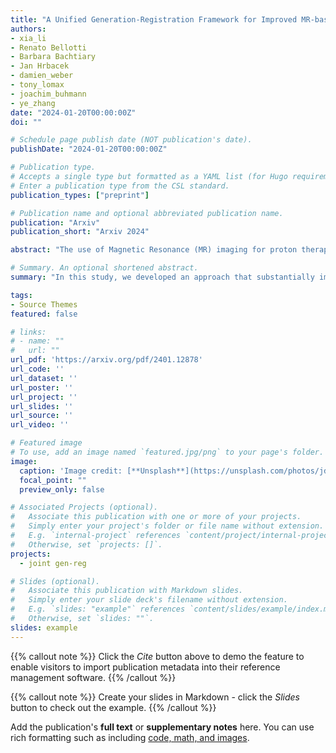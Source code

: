```yaml
---
title: "A Unified Generation-Registration Framework for Improved MR-based CT Synthesis in Proton Therapy"
authors:
- xia_li
- Renato Bellotti
- Barbara Bachtiary
- Jan Hrbacek
- damien_weber
- tony_lomax
- joachim_buhmann
- ye_zhang
date: "2024-01-20T00:00:00Z"
doi: ""

# Schedule page publish date (NOT publication's date).
publishDate: "2024-01-20T00:00:00Z"

# Publication type.
# Accepts a single type but formatted as a YAML list (for Hugo requirements).
# Enter a publication type from the CSL standard.
publication_types: ["preprint"]

# Publication name and optional abbreviated publication name.
publication: "Arxiv"
publication_short: "Arxiv 2024"

abstract: "The use of Magnetic Resonance (MR) imaging for proton therapy treatment planning is gaining attention as a highly effective method for guidance. At the core of this approach is the generation of Computed Tomography (CT) images from MR scans. However, the critical issue in this process is accurately aligning the MR and CT images, a task that becomes particularly challenging in frequently moving body areas, such as the head-and-neck. Misalignments in these images can result in blurred synthetic CT (sCT) images, adversely affecting the precision and effectiveness of the treatment planning." 

# Summary. An optional shortened abstract.
summary: "In this study, we developed an approach that substantially improves the anatomical accuracy of synthetic CT (sCT) images for MR-based radiotherapy planning. By integrating image generation with the deformable registration processes, the novel framework effectively addresses the inherent challenges in MR-CT registration and sCT evaluation. The methodological synergy of generation and registration networks, coupled with a strategic approach to proton dose planning, contributes to enhancing treatment planning accuracy. This study represents a meaningful step forward in the application of MR-based proton treatment planning and daily adaptive replanning, offering potential improvements in reducing the imaging-related dose and patient outcomes in the field of radiotherapy." 

tags:
- Source Themes
featured: false

# links:
# - name: ""
#   url: ""
url_pdf: 'https://arxiv.org/pdf/2401.12878'
url_code: ''
url_dataset: ''
url_poster: ''
url_project: ''
url_slides: ''
url_source: ''
url_video: ''

# Featured image
# To use, add an image named `featured.jpg/png` to your page's folder. 
image:
  caption: 'Image credit: [**Unsplash**](https://unsplash.com/photos/jdD8gXaTZsc)'
  focal_point: ""
  preview_only: false

# Associated Projects (optional).
#   Associate this publication with one or more of your projects.
#   Simply enter your project's folder or file name without extension.
#   E.g. `internal-project` references `content/project/internal-project/index.md`.
#   Otherwise, set `projects: []`.
projects: 
  - joint gen-reg

# Slides (optional).
#   Associate this publication with Markdown slides.
#   Simply enter your slide deck's filename without extension.
#   E.g. `slides: "example"` references `content/slides/example/index.md`.
#   Otherwise, set `slides: ""`.
slides: example
---
```


{{% callout note %}}
Click the *Cite* button above to demo the feature to enable visitors to import publication metadata into their reference management software.
{{% /callout %}}

{{% callout note %}}
Create your slides in Markdown - click the *Slides* button to check out the example.
{{% /callout %}}

Add the publication's **full text** or **supplementary notes** here. You can use rich formatting such as including [code, math, and images](https://docs.hugoblox.com/content/writing-markdown-latex/).
